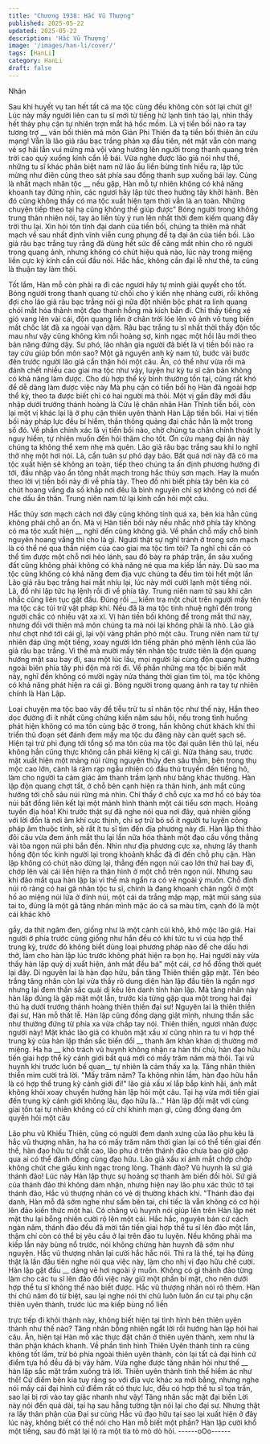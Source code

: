 ```yaml
---
title: "Chương 1938: Hắc Vũ Thượng"
published: 2025-05-22
updated: 2025-05-22
description: 'Hắc Vũ Thượng'
image: '/images/han-li/cover/'
tags: [HanLi]
category: HanLi
draft: false
---
```


Nhân

Sau khi huyết vụ tan hết tất cả ma tộc cũng đều không còn sót lại
chút gì!
Lúc này mấy người liên can tu sĩ mới từ tiếng hừ lạnh tỉnh táo lại,
nhìn thấy hết thảy phụ cận tự nhiên trợn mắt há hốc mồm.
Là vị tiền bối nào ra tay tương trợ __ vãn bối thiên mã môn Giản
Phi Thiên đa tạ tiền bối thiên ân cứu mạng! Vẫn là lão giả râu bạc
trắng phản xạ đầu tiên, nét mặt vẫn còn mang vẻ sợ hãi lẫn vui
mừng mà vội vàng hướng lên người trong thanh quang trên trời
cao quỳ xuống kính cẩn lễ bái.
Vừa nghe được lão giả nói như thế, những tu sĩ khác phân biệt
nam nữ lão ấu liền bừng tỉnh hiểu ra, lập tức mừng như điên cũng
theo sát phía sau đồng thanh sụp xuống bái lạy.
Cùng là nhất mạch nhân tộc __ nếu gặp, Hàn mỗ tự nhiên không
có khả năng khoanh tay đứng nhìn, các ngươi hãy lập tức theo
hướng tây khởi hành. Bên đó cũng không thấy có ma tộc xuất
hiện tạm thời vẫn là an toàn. Những chuyện tiếp theo tại hạ cũng
không thể giúp được" Bóng người trong không trung thản nhiên
nói, tay áo liền tùy ý run lên nhất thời đem kiếm quang đầy trời thu
lại.
Xin hỏi tôn tính đại danh của tiền bối, chúng ta thiên mã nhất
mạch về sau nhất định vĩnh viễn cung phụng để tạ đại ân của tiền
bối. Lão giả râu bạc trắng tuy rằng đã dùng hết sức để căng mắt
nhìn cho rõ người trong quang ảnh, nhưng không có chút hiệu
quả nào, lúc này trong miệng liền cực kỳ kính cẩn cúi đầu nói.
Hắc hắc, không cần đại lễ như thế, ta cũng là thuận tay làm thôi.

Tốt lắm, Hàn mỗ còn phải ra đi các ngươi hãy tự mình giải quyết
cho tốt. Bóng người trong thanh quang từ chối cho ý kiến nhẹ
nhàng cười, rồi không đợi cho lão giả râu bạc trắng nói gì nữa đột
nhiên bộc phát ra linh quang chói mắt hóa thành một đạo thanh
hồng mà kích bắn đi.
Chỉ thấy tiếng xé gió vang lên vài cái, độn quang liền ở chân trời
lóe lên vô ảnh vô tung biến mất chốc lát đã xa ngoài vạn dặm.
Râu bạc trắng tu sĩ nhất thời thấy độn tốc mau như vậy cũng
không kìm nổi hoảng sợ, kinh ngạc một hồi lâu mới theo bản năng
đứng dậy.
Sư phó, lão nhân gia người đã biết là vị tiền bối nào ra tay cứu
giúp bổn môn sao? Một gã nguyên anh kỳ nam tử, bước vài bước
đến trước người lão giả cẩn thận hỏi một câu.
Ân, có thể như vừa rồi mà đánh chết nhiều cao giai ma tộc như
vậy, luyện hư kỳ tu sĩ căn bản không có khả năng làm được. Cho
dù hợp thể kỳ bình thường tồn tại, cũng rất khó để dễ dàng làm
được việc này
Mà phụ cận có tiền bối họ Hàn đã ngoài hợp thể kỳ, theo ta được
biết chỉ có hai người mà thôi. Một vị gần đây mới đầu nhập dưới
trướng thánh hoàng là Cửu lệ chân nhân Hàn Thỉnh tiền bối, còn
lại một vị khác lại là ở phụ cận thiên uyên thành Hàn Lập tiền bối.
Hai vị tiền bối này pháp lực đều bí hiểm, thần thông quảng đại
chắc hẳn là một trong số đó. Về phần chính xác là vị tiền bối nào,
chờ chúng ta chân chính thoát ly nguy hiểm, tự nhiên muốn đến
hỏi thăm cho tốt. Ơn cứu mạng đại ân này chúng ta không thể
xem nhẹ mà quên. Lão giả râu bạc trắng sau khi lo nghĩ thở nhẹ
một hơi nói.
Là, cẩn tuân sư phó dạy bảo. Bất quá nơi này đã có ma tộc xuất
hiện sẽ không an toàn, tiếp theo chúng ta ấn định phương hướng
đi tới, đầu nhập vào ẩn tông nhất mạch trong hắc thủy sơn mạch.
Hay là muốn theo lời vị tiền bối này đi về phía tây. Theo đồ nhi
biết phía tây bên kia có chút hoang vắng đa số khắp nơi đều là
bình nguyên chỉ sợ không có nơi để che dấu ẩn thân. Trung niên
nam tử lại kính cẩn hỏi một câu.

Hắc thủy sơn mạch cách nơi đây cũng không tính quá xa, bên kia
hẳn cũng không phải chỗ an ổn. Mà vị Hàn tiền bối này nếu nhắc
nhở phía tây không có ma tộc xuất hiện __ nghĩ đến cũng không
giả. Về phần chỗ mấy chỗ bình nguyên hoang vắng thì cho là gì.
Ngươi thật sự nghĩ tránh ở trong sơn mạch là có thể né qua thần
niệm của cao giai ma tộc tìm tòi? Ta nghĩ chỉ cần có thể tìm được
một chỗ nơi hẻo lánh, sau đó bày ra pháp trận, ẩn sâu xuống đất
cũng không phải không có khả năng né qua ma kiếp lần này.
Dù sao ma tộc cũng không có khả năng đem địa vực chúng ta
đều tìm tòi hết một lần
Lão giả râu bạc trắng hai mắt nhíu lại, lúc này mới cười lạnh một
tiếng nói.
Là, đồ nhi lập tức hạ lệnh rồi đi về phía tây. Trung niên nam tử sau
khi cân nhắc cũng liên tục gật đầu.
Đúng rồi __ kiểm tra một chút trên người mấy tên ma tộc các túi
trữ vật pháp khí. Nếu đã là ma tộc tinh nhuệ nghĩ đến trong người
chắc có nhiều vật xa xỉ. Vị hàn tiền bối không để trong mắt thứ
này, nhưng đối với thiên mã môn chúng ta mà nói lại không phải
là nhỏ. Lão giả như chợt nhớ tới cái gì, lại vội vàng phân phó một
câu.
Trung niên nam tử tự nhiên đáp ứng một tiếng, xoay người lớn
tiếng phân phó mệnh lênh của lão giả râu bạc trắng.
Vì thế mà mười mấy tên nhân tộc trước tiên là độn quang hướng
mặt sau bay đi, sau một lúc lâu, mọi người lại cùng độn quang
hướng ngoài biên phía tây phi độn mà rời đi.
Về phần những ma tộc bị biến mất này, nghĩ đến không có mười
ngày nửa tháng thời gian tìm tòi, ma tộc không có khả năng phát
hiện ra cái gì.
Bóng người trong quang ảnh ra tay tự nhiên chính là Hàn Lập.

Loại chuyện ma tộc bao vây để tiễu trừ tu sĩ nhân tộc như thế này,
Hắn theo dọc đường đi ít nhất cũng chứng kiến năm sáu hồi, nếu
trong tình huống phát hiện không có ma tôn cùng bậc ở trong, hắn
không chút khách khí thi triển thủ đoạn sét đánh đem mấy ma tộc
du đãng này càn quét sạch sẽ.
Hiện tại trừ phi đụng tới tổng số ma tôn của ma tộc đại quân liên
thủ lại, nếu không hắn cũng thực không cần phải kiêng kị cái gì.
Nửa tháng sau, trước mặt xuất hiện một mảng núi rừng nguyên
thủy đen sâu thẳm, bên trong thụ mộc cao lớn, cành lá rậm rạp
ngẫu nhiên có đầu thú truyền đến tiếng hô, làm cho người ta cảm
giác âm thanh trầm lạnh như băng khác thường.
Hàn lập độn quang chợt tắt, ở chỗ bên cạnh hiện ra thân hình,
ánh mắt cũng hướng tới chỗ sâu núi rừng mà nhìn. Chỉ thấy ở chỗ
cực xa mơ hồ có bảy tòa núi bất đồng liên kết lại một mảnh hình
thành một cái tiểu sơn mạch.
Hoàng tuyền địa hỏa! Khi trước thật sự đã nghe nói qua nơi đây,
quả nhiên giống với lời đồn là nơi âm khí cực thịnh, chỉ sợ trừ bỏ
số ít người tu luyện công pháp âm thuộc tính, sẽ rất ít tu sĩ tìm
đến địa phương này đi. Hàn lập thì thào đôi câu vừa đem ánh mắt
thu lại lần nữa hóa thành một đạo cầu vồng thẳng vài tòa ngọn núi
phi bắn đến.
Nhìn như địa phương cực xa, nhưng lấy thanh hồng độn tốc kinh
người lại trong khoảnh khắc đã đi đến chỗ phụ cận.
Hàn lập không có chút nào dừng lại, thẳng đến ngọn núi cao lớn
thứ hai bay đi, chớp lên vài cái liền hiện ra thân hình ở một chỗ
trên ngọn núi.
Nhưng sau khi đảo mắt qua hàn lập lại vì thế mà ngẩn ra có vẻ
ngoài ý muốn.
Chỗ đỉnh núi rõ ràng có hai gã nhân tộc tu sĩ, chính là đang
khoanh chân ngồi ở một hố ao miệng núi lửa ở đỉnh núi, một cái
da trắng mập mạp, mặt mũi sáng sủa tai to, đúng là một gã tăng
nhân mình mặc áo cà sa màu tím, cạnh đó là một cái khác khô

gầy, da thịt ngăm đen, giống như là một cành củi khô, khô mộc
lão giả.
Hai người ở phía trước cũng giống như hắn đều có khí tức tu vi
của hợp thể trung kỳ, trước đó không biết dùng loại phương pháp
nào để che dấu hơi thở, làm cho hàn lập lúc trước không phát
hiện ra bọn họ.
Hai người này vừa thấy hàn lập quỷ dị xuất hiện, ánh mắt đều bá"
một cái, cơ hồ đồng thời quét lại đây.
Di nguyên lai là hàn đạo hữu, bần tăng Thiên thiền gặp mặt. Tên
béo trắng tăng nhân còn lại vừa thấy rõ dung diện hàn lập đầu
tiên là ngẩn ngơ nhưng lại đem thần sắc quái dị kêu lên danh tính
hàn lập.
Mà tăng nhân này hàn lập đúng là gặp mặt một lần, trước kia
từng gặp qua một trong hai đại thủ hạ dưới trướng thánh hoàng
thiên thiền đại sư!
Nguyên lai là thiên thiền đại sư, Hàn mỗ thất lễ. Hàn lập cũng
đồng dạng giật mình, nhưng thần sắc như thường đứng từ phía
xa vừa chắp tay nói.
Thiên thiền, ngươi nhân được người này! Mặt khác lão giả có
khuôn mặt xấu xí cũng nhìn ra tu vi hợp thể trung kỳ của hàn lập
thần sắc biến đổi __ thanh âm khàn khàn dị thường mở miệng.
Ha ha __ khó trách vũ huynh không nhận ra hàn thí chủ, hàn đạo
hữu tiến giai hợp thể kỳ cảnh giới bất quá mới có mấy trăm năm
mà thôi. Tại vũ huynh khi trước luôn bế quan__ tự nhiên là cảm
thấy xa lạ. Tăng nhân thiên thiền mỉm cười trả lời.
"Mấy trăm năm? Ta không nhìn lầm, hàn đạo hữu hẳn là có hợp
thể trung kỳ cảnh giới đi!" lão giả xấu xí lắp bắp kinh hãi, ánh mắt
không khỏi xoay chuyển hướng hàn lập hỏi một câu.
Tại hạ vừa mới tiến giai đến trung kỳ cảnh giới không lâu, đạo
hữu là…" Hàn lập đối mặt với cùng giai tồn tại tự nhiên không có
cử chỉ khinh mạn gì, cũng đồng dạng ôm quyền hỏi một câu

Lão phu vũ Khiếu Thiên, cũng có người đem danh xưng của lão
phu kêu là hắc vũ thượng nhân, ha ha có mấy trăm năm thời gian
lại có thể tiến giai đến thế, hàn đạo hữu tư chất cao, lão phu ở
trên thánh đảo chưa bao giờ gặp qua ai có thể đánh đồng cùng
đạo hữu.
Lão giả xấu xí ánh mắt chớp chớp không chút che giấu kinh ngạc
trong lòng.
Thánh đảo? Vũ huynh là sứ giả thánh đảo! Lúc này Hàn lập thực
sự hoảng sợ thanh âm biến đổi hỏi.
Sứ giả của thánh đảo thì không dám nhận, nhưng hiện nay lão
phu xác thức tở tại thánh đảo, Hắc vũ thượng nhân có vẻ dị
thường khách khí.
"Thánh đảo đại danh, Hàn mỗ đã sớm nghe như sấm bên tai, chỉ
tiếc là vẫn không có cơ hội lên đảo kiến thức một hai. Có chăng
vũ huynh nói giúp lên trên Hàn lập nét mặt thu lại bỗng nhiên cười
rộ lên một cái.
Hắc hắc, nguyên bản cứ cách ngàn năm, thánh đảo đều đã mời
tân tiến giai hợp thể tu sĩ lên đảo một lần, thậm chí còn có thể bị
yêu cầu ở lại trên đảo tu luyện. Nếu không phải ma kiếp lần này
bùng nổ trước, nói không chừng hàn huynh đã sớm như nguyện.
Hắc vũ thượng nhân lại cười hắc hắc nói.
Thì ra là thế, tại hạ đúng thật là lần đầu tiên nghe nói qua việc
này, làm cho nhị vị đạo hữu chê cười. Hàn lập gật đầu __ dáng vẻ
hơi ngoài ý muốn.
Không có gì thánh đảo từng làm cho các tu sĩ lên đảo đối việc này
giữ một phần bí mật, cho nên dưới hợp thể tu sĩ không thể nào
biết được.
Hắc vũ thượng nhân nói rõ thêm.
Hàn thí chủ năm đó từ biệt, sau lại nghe nói thí chủ luôn luôn ẩn
cư tại phụ cận thiên uyên thành, trước lúc ma kiếp bùng nổ liền

trực tiếp đi khỏi thành này, không biết hiện tại tình hình bên thiên
uyên thành như thế nào? Tăng nhân bỗng nhiên ngắt lời rồi
hướng hàn lập hỏi hai câu.
Ân, hiện tại Hàn mỗ xác thực đặt chân ở thiên uyên thành, xem
như là thân phận khách khanh. Về phần tình hình Thiên Uyên
thành tính ra cũng không tốt lắm, trừ bỏ phía ngoài thiên uyên
thành, còn lại tất cả đại hình cứ điểm tựa hồ đều đã bị vây hãm.
Vừa nghe được tăng nhân hỏi như thế __ hàn lập sắc mặt trầm
xuống trả lời.
Thiên uyên thành tình thế hiểm ác như thế! Cứ điểm bên kia tuy
rằng so với địa vực khác xa mới bằng, nhưng nghe nói mấy cái
đại hình cứ điểm rất có thực lực, đều có hợp thể tu sĩ tọa trấn,
sao lại bị rơi vào tay giặc nhanh như vậy! Tăng nhân sắc mặt đại
biến
Lời này nói đến quá dài, tại hạ sau hẵng tường tận nói lại cho đại
sư. Nhưng thật ra lấy thân phận của Đại sư cùng Hắc vũ đạo hữu
tại sao lại xuất hiện ở đây lúc này, không biết có thể nói cho Hàn
mỗ biết một phần? Hàn lập cười khổ một tiếng, sau đó mặt lại lộ
ra một tia tò mò dò hỏi.
------oOo------
